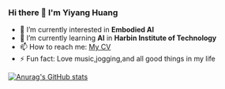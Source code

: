 ### Hi there 👋 I'm Yiyang Huang

- 🔭 I’m currently interested in **Embodied AI**
- 🌱 I’m currently learning **AI** in **Harbin Institute of Technology**
- 📫 How to reach me: [My CV]()
- ⚡ Fun fact: Love music,jogging,and all good things in my life

[![Anurag's GitHub stats](https://github-readme-stats.vercel.app/api?username=hyy0613)](https://github.com/anuraghazra/github-readme-stats)
